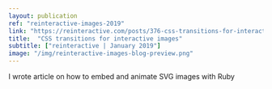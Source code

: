 ```yaml
---
layout: publication
ref: "reinteractive-images-2019"
link: "https://reinteractive.com/posts/376-css-transitions-for-interactive-images"
title:  "CSS transitions for interactive images"
subtitle: ["reinteractive | January 2019"]
image: "/img/reinteractive-images-blog-preview.png"
---
```


I wrote article on how to embed and animate SVG images with Ruby

